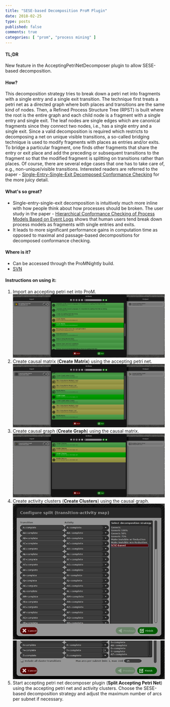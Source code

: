 ```yaml
---
title: "SESE-based Decomposition ProM Plugin"
date: 2018-02-25
type: posts
published: false
comments: true
categories: [ "prom", "process mining" ]
---
```


#### TL;DR
New feature in the AcceptingPetriNetDecomposer plugin to allow SESE-based decomposition.


#### How?
This decomposition strategy tries to break down a petri net into fragments with a single entry and a single exit transition. The technique first treats a petri net as a directed graph where both places and transitions are the same kind of nodes. Then, a Refined Process Structure Tree (RPST) is built where the root is the entire graph and each child node is a fragment with a single entry and single exit. The leaf nodes are single edges which are canonical fragments since they connect two nodes, i.e., has a single entry and a single exit. Since a valid decomposition is required which restricts to decomposing a net on unique visible transitions, a so-called bridging technique is used to modify fragments with places as entries and/or exits. To bridge a particular fragment, one finds other fragments that share the entry or exit place and add the preceding or subsequent transitions to the fragment so that the modified fragment is splitting on transitions rather than places. Of course, there are several edge cases that one has to take care of, e.g., non-unique/visible transitions. Interested readers are referred to the paper - [Single-Entry-Single-Exit Decomposed Conformance Checking](http://www.jorgemunozgama.com/data/uploads/pub/papers/is14.pdf) for the more juicy detail.

#### What's so great?
- Single-entry-single-exit decomposition is intuitively much more inline with how people think about how processes should be broken. The user study in the paper - [Hierarchical Conformance Checking of Process Models Based on Event Logs](http://www.jorgemunozgama.com/data/uploads/pub/papers/petrinets13.pdf) shows that human users tend break down process models as fragments with single entries and exits.
- It leads to more significant performance gains in computation time as opposed to maximal and passage-based decompositions for decomposed conformance checking.

#### Where is it?
- Can be accessed through the ProMNightly build.
- [SVN](https://svn.win.tue.nl/trac/prom/browser/Packages/AcceptingPetriNetDecomposer)

#### Instructions on using it:
1. Import an accepting petri net into ProM.  
![Screenshot of **Create Matrix** plugin](/assets/images/2018/2018-02-25-sese-decomposition-prom-plugin/createMatrixPlugin.jpg)  
2. Create causal matrix (**Create Matrix**) using the accepting petri net.  
![Screenshot of **Create Graph** plugin](/assets/images/2018/2018-02-25-sese-decomposition-prom-plugin/createGraphPlugin.jpg)
3. Create causal graph (**Create Graph**) using the causal matrix.  
![Screenshot of **Create Clusters** plugin](/assets/images/2018/2018-02-25-sese-decomposition-prom-plugin/createClustersPlugin.jpg)
4. Create activity clusters (**Create Clusters**) using the causal graph.  
![Screenshot of **Split Accepting Petri Net** plugin configurations](/assets/images/2018/2018-02-25-sese-decomposition-prom-plugin/splitApnPlugin.jpg)  
![Screenshot of max arcs per subnet configuration](/assets/images/2018/2018-02-25-sese-decomposition-prom-plugin/chooseMaxArc.jpg)  
5. Start accepting petri net decomposer plugin (**Split Accepting Petri Net**) using the accepting petri net and activity clusters. Choose the SESE-based decomposition strategy and adjust the maximum number of arcs per subnet if necessary.   
